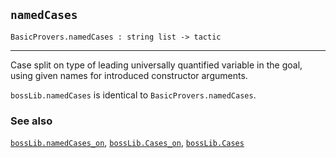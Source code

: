 ## `namedCases`

``` hol4
BasicProvers.namedCases : string list -> tactic
```

------------------------------------------------------------------------

Case split on type of leading universally quantified variable in the
goal, using given names for introduced constructor arguments.

`bossLib.namedCases` is identical to `BasicProvers.namedCases`.

### See also

[`bossLib.namedCases_on`](#bossLib.namedCases_on),
[`bossLib.Cases_on`](#bossLib.Cases_on),
[`bossLib.Cases`](#bossLib.Cases)
